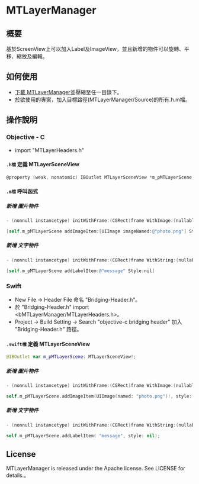 # MTLayerManager 

## 概要

基於ScreenView上可以加入Label及ImageView，並且新增的物件可以旋轉、平移、縮放及編輯。

## 如何使用

- [下載 MTLayerManager](https://github.com/iMittap/MTLayerManager/archive/develop.zip)並壓縮至任一目錄下。
- 於欲使用的專案，加入目標路徑(MTLayerManager/Source)的所有.h.m檔。

## 操作說明

### Objective - C

- import "MTLayerHeaders.h"

#### `.h檔` 定義 MTLayerSceneView

```objective-c
@property (weak, nonatomic) IBOutlet MTLayerSceneView *m_pMTLayerScene;
```

#### `.m檔` 呼叫函式

##### 新增 圖片物件

```objective-c
- (nonnull instancetype) initWithFrame:(CGRect)frame WithImage:(nullable UIImage *)pImg;
```

```objective-c
[self.m_pMTLayerScene addImageItem:[UIImage imageNamed:@"photo.png"] Style:nil];
```

##### 新增 文字物件

```objective-c
- (nonnull instancetype) initWithFrame:(CGRect)frame WithString:(nullable NSString *)pstrText;
```

```objective-c
[self.m_pMTLayerScene addLabelItem:@"message" Style:nil]
```

### Swift

- New File -> Header File 命名 "Bridging-Header.h"。
- 於 "Bridging-Header.h" import <bMTLayerManager/MTLayerHeaders.h>。
- Project -> Build Setting -> Search "objective-c bridging header" 加入 "Bridging-Header.h" 路徑。

#### `.swift檔` 定義 MTLayerSceneView

```swift
@IBOutlet var m_pMTLayerScene: MTLayerSceneView!;
```

##### 新增 圖片物件

```objective-c
- (nonnull instancetype) initWithFrame:(CGRect)frame WithImage:(nullable UIImage *)pImg;
```

```swift
self.m_pMTLayerScene.addImageItem(UIImage(named: "photo.png")!, style: nil);
```

##### 新增 文字物件

```objective-c
- (nonnull instancetype) initWithFrame:(CGRect)frame WithString:(nullable NSString *)pstrText;
```

```swift
self.m_pMTLayerScene.addLabelItem( "message", style: nil);
```


## License
MTLayerManager is released under the Apache license. See LICENSE for details.。